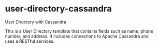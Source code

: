 # user-directory-cassandra
User Directory with Cassandra

This is a User Directory template that contains fields such as name, phone number, and address. It includes connections to Apache Cassandra and uses a RESTful services.
